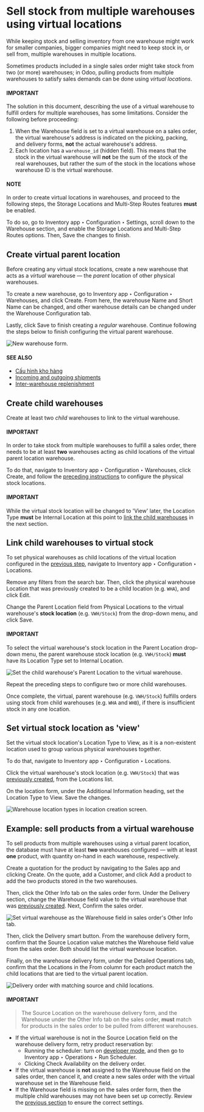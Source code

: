 # Sell stock from multiple warehouses using virtual locations

While keeping stock and selling inventory from one warehouse might work for smaller companies,
bigger companies might need to keep stock in, or sell from, multiple warehouses in multiple
locations.

Sometimes products included in a single sales order might take stock from two (or more) warehouses;
in Odoo, pulling products from multiple warehouses to satisfy sales demands can be done using
*virtual locations*.

#### IMPORTANT
The solution in this document, describing the use of a virtual warehouse to fulfill orders for
multiple warehouses, has some limitations. Consider the following before proceeding:

1. When the Warehouse field is set to a virtual warehouse on a sales order, the
   virtual warehouse's address is indicated on the picking, packing, and delivery forms, **not**
   the actual warehouse's address.
2. Each location has a `warehouse_id` (hidden field). This means that the stock in the virtual
   warehouse will **not** be the sum of the stock of the real warehouses, but rather the sum of
   the stock in the locations whose warehouse ID is the virtual warehouse.

#### NOTE
In order to create virtual locations in warehouses, and proceed to the following steps, the
Storage Locations and Multi-Step Routes features **must** be enabled.

To do so, go to Inventory app ‣ Configuration ‣ Settings, scroll down to the
Warehouse section, and enable the Storage Locations and
Multi-Step Routes options. Then, Save the changes to finish.

<a id="inventory-routes-virtual-wh"></a>

## Create virtual parent location

Before creating any virtual stock locations, create a new warehouse that acts as a *virtual*
warehouse — the *parent* location of other physical warehouses.

To create a new warehouse, go to Inventory app ‣ Configuration ‣ Warehouses,
and click Create. From here, the warehouse Name and Short Name
can be changed, and other warehouse details can be changed under the Warehouse
Configuration tab.

Lastly, click Save to finish creating a *regular* warehouse. Continue following the
steps below to finish configuring the virtual parent warehouse.

![New warehouse form.](stock_warehouses/stock-warehouses-create-warehouse.png)

#### SEE ALSO
- [Cấu hình kho hàng](../../warehouses_storage/inventory_management/warehouses.md)
- [Incoming and outgoing shipments](receipts_delivery_one_step.md#inventory-receipts-delivery-one-step-wh)
- [Inter-warehouse replenishment](../../warehouses_storage/replenishment/resupply_warehouses.md)

<a id="inventory-routes-child-wh"></a>

## Create child warehouses

Create at least two *child* warehouses to link to the virtual warehouse.

#### IMPORTANT
In order to take stock from multiple warehouses to fulfill a sales order, there needs to be at
least **two** warehouses acting as child locations of the virtual parent location warehouse.

To do that, navigate to Inventory app ‣ Configuration ‣ Warehouses, click
Create, and follow the [preceding instructions](#inventory-routes-virtual-wh) to
configure the physical stock locations.

#### IMPORTANT
While the virtual stock location will be changed to 'View' later, the Location Type
**must** be Internal Location at this point to [link the child warehouses](#inventory-routes-link-to-vwh) in the next section.

<a id="inventory-routes-link-to-vwh"></a>

## Link child warehouses to virtual stock

To set physical warehouses as child locations of the virtual location configured in the
[previous step](#inventory-routes-virtual-wh), navigate to Inventory app ‣
Configuration ‣ Locations.

Remove any filters from the search bar. Then, click the physical warehouse Location that
was previously created to be a child location (e.g. `WHA`), and click Edit.

Change the Parent Location field from Physical Locations to the virtual
warehouse's **stock location** (e.g. `VWH/Stock`) from the drop-down menu, and click
Save.

#### IMPORTANT
To select the virtual warehouse's stock location in the Parent Location drop-down
menu, the parent warehouse stock location (e.g. `VWH/Stock`) **must**  have its
Location Type set to Internal Location.

![Set the child warehouse's *Parent Location* to the virtual warehouse.](stock_warehouses/configure-physical-wh.png)

Repeat the preceding steps to configure two or more child warehouses.

Once complete, the virtual, parent warehouse (e.g. `VWH/Stock`) fulfills orders using stock from
child warehouses (e.g. `WHA` and `WHB`), if there is insufficient stock in any one location.

## Set virtual stock location as 'view'

Set the virtual stock location's Location Type to View, as it is a
non-existent location used to group various physical warehouses together.

To do that, navigate to Inventory app ‣ Configuration ‣ Locations.

Click the virtual warehouse's stock location (e.g. `VWH/Stock`) that was [previously created](#inventory-routes-virtual-wh), from the Locations list.

On the location form, under the Additional Information heading, set the
Location Type to View. Save the changes.

![Warehouse location types in location creation screen.](stock_warehouses/set-location-type-view.png)

## Example: sell products from a virtual warehouse

To sell products from multiple warehouses using a virtual parent location, the database must have at
least **two** warehouses configured — with at least **one** product, with quantity on-hand in each
warehouse, respectively.

Create a quotation for the product by navigating to the Sales app and clicking
Create. On the quote, add a Customer, and click Add a product to
add the two products stored in the two warehouses.

Then, click the Other Info tab on the sales order form. Under the Delivery
section, change the Warehouse field value to the virtual warehouse that was
[previously created](#inventory-routes-virtual-wh). Next, Confirm the sales order.

![Set virtual warehouse as the *Warehouse* field in sales order's *Other Info* tab.](stock_warehouses/set-virtual-wh.png)

Then, click the Delivery smart button. From the warehouse delivery form, confirm that
the Source Location value matches the Warehouse field value from the sales
order. Both should list the virtual warehouse location.

Finally, on the warehouse delivery form, under the Detailed Operations tab, confirm that
the Locations in the From column for each product match the child locations
that are tied to the virtual parent location.

![Delivery order with matching source and child locations.](stock_warehouses/delivery-order.png)

#### IMPORTANT
> The Source Location on the warehouse delivery form, and the Warehouse
> under the Other Info tab on the sales order, **must** match for products in the sales
> order to be pulled from different warehouses.
- If the virtual warehouse is not in the Source Location field on the warehouse
  delivery form, retry product reservation by:
  - Running the scheduler: turn on [developer mode](../../../../general/developer_mode.md#developer-mode), and then go to
    Inventory app ‣ Operations ‣ Run Scheduler.
  - Clicking Check Availability on the delivery order.
- If the virtual warehouse is **not** assigned to the Warehouse field on the sales
  order, then cancel it, and create a new sales order with the virtual warehouse set in the
  Warehouse field.
- If the Warehouse field is missing on the sales order form, then the multiple child
  warehouses may not have been set up correctly. Review the [previous section](#inventory-routes-child-wh) to ensure the correct settings.
